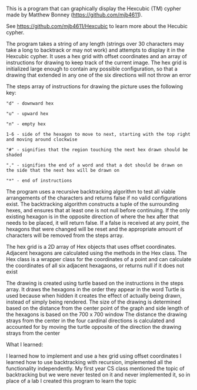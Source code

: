 This is a program that can graphically display the Hexcubic (TM) cypher made by Matthew Bonney (https://github.com/mjb4611).

See https://github.com/mjb4611/Hexcubic to learn more about the Hecubic cypher.


The program takes a string of any length (strings over 30 characters may take a long to backtrack or may not work) and attempts to display it in the Hexcubic cypher. 
It uses a hex grid with offset coordinates and an array of instructions for drawing to keep track of the current image. 
The hex grid is initialized large enough to contain any possible configuration, so that a drawing that extended in any one of the six directions will not throw an error


The steps array of instructions for drawing the picture uses the following key:

	"d" - downward hex
 
	"u" - upward hex

	"n" - empty hex

	1-6 - side of the hexagon to move to next, starting with the top right and moving around clockwise

	"#" - signifies that the region touching the next hex drawn should be shaded

	"." - signifies the end of a word and that a dot should be drawn on the side that the next hex will be drawn on

	"*" - end of instructions


The program uses a recursive backtracking algorithm to test all viable arrangements of the characters and returns false if no valid configurations exist.
The backtracking algorithm constructs a tuple of the surrounding hexes, and ensures that at least one is not null before continuing.
If the only existing hexagon is in the opposite direction of where the hex after that needs to be placed, it will return false.
If a false is received at any point, the hexagons that were changed will be reset and the appropriate amount of characters will be removed from the steps array. 

The hex grid is a 2D array of Hex objects that uses offset coordinates. Adjacent hexagons are calculated using the methods in the Hex class.
The Hex class is a wrapper class for the coordinates of a point and can calculate the coordinates of all six adjacent hexagaons, or returns null if it does not exist

The drawing is created using turtle based on the instructions in the steps array. It draws the hexagons in the order they appear in the word
Turtle is used because when hidden it creates the effect of actually being drawn, instead of simply being rendered. 
The size of the drawing is determined based on the distance from the center point of the graph and side length of the hexagons is based on the 700 x 700 window
The distance the drawing strays from the center in the four cardinal directions is calculated and accounted for by moving the turtle opposite of the direction the drawing strays from the center


What I learned:

I learned how to implement and use a hex grid using offset coordinates
I learned how to use backtracking with recursion, implemented all the functionality independently. 
My first year CS class mentioned the topic of backtracking but we were never tested on it and never implemented it, so in place of a lab I created this program to learn the topic

